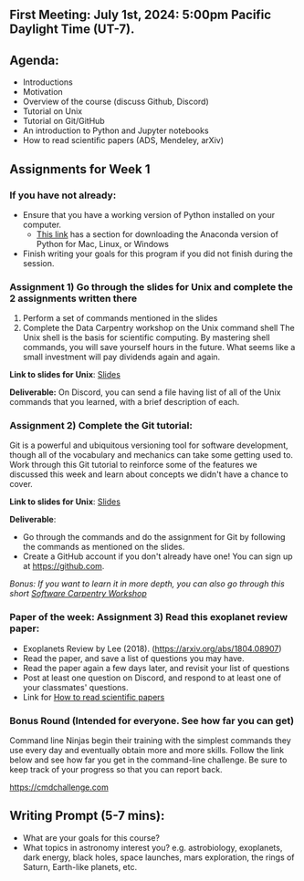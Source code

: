 ## First Meeting: July 1st, 2024: 5:00pm Pacific Daylight Time (UT-7).


## Agenda:
* Introductions
* Motivation
* Overview of the course (discuss Github, Discord)
* Tutorial on Unix
* Tutorial on Git/GitHub
* An introduction to Python and Jupyter notebooks
* How to read scientific papers (ADS, Mendeley, arXiv)


## Assignments for Week 1

### If you have not already:
 * Ensure that you have a working version of Python installed on your computer.
   * [This link](https://carpentries.github.io/workshop-template/#python) has a section for downloading the Anaconda version of Python for Mac, Linux, or Windows
 * Finish writing your goals for this program if you did not finish during the session.

### Assignment 1) Go through the slides for Unix and complete the 2 assignments written there
1. Perform a set of commands mentioned in the slides 
2. Complete the Data Carpentry workshop on the Unix command shell
The Unix shell is the basis for scientific computing. By mastering shell commands, you will save
yourself hours in the future. What seems like a small investment will pay dividends again and again.

**Link to slides for Unix**: [Slides](https://unix-git-tutorial.netlify.app/)

**Deliverable:**
  On Discord, you can send a file having list of all of the Unix commands that you learned, with a brief description of each.

### Assignment 2) Complete the Git tutorial:

Git is a powerful and ubiquitous versioning tool for software development,
though all of the vocabulary and mechanics can take some getting used to. Work through this Git tutorial to
reinforce some of the features we discussed this week and learn about concepts we didn't have a chance to cover.

**Link to slides for Unix**: [Slides](https://unix-git-tutorial.netlify.app/)

**Deliverable**:
  * Go through the commands and do the assignment for Git by following the commands as mentioned on the slides. 
  * Create a GitHub account if you don't already have one! You can sign up at https://github.com.


*Bonus: If you want to learn it in more depth, you can also go through this short [Software Carpentry Workshop](https://swcarpentry.github.io/git-novice/)*



### Paper of the week: Assignment 3) Read this exoplanet review paper:

* Exoplanets Review by Lee (2018). (https://arxiv.org/abs/1804.08907)
* Read the paper, and save a list of questions you may have.
* Read the paper again a few days later, and revisit your list of questions
* Post at least one question on Discord, and respond to at least one of your classmates' questions.
* Link for [How to read scientific papers](https://github.com/howardisaacson/Intro-to-Astro2024/blob/main/Week1_Unix_Git_Papers/how_to_read_scientific_papers.md)



### Bonus Round (Intended for everyone. See how far you can get)
Command line Ninjas begin their training with the simplest commands they use every day and eventually obtain
more and more skills. Follow the link below and see how far you get in the command-line challenge. Be sure to
keep track of your progress so that you can report back.

https://cmdchallenge.com

## Writing Prompt (5-7 mins):
* What are your goals for this course?
* What topics in astronomy interest you? e.g. astrobiology, exoplanets, dark energy, black holes, space launches, mars exploration, the rings of Saturn, Earth-like planets, etc.
